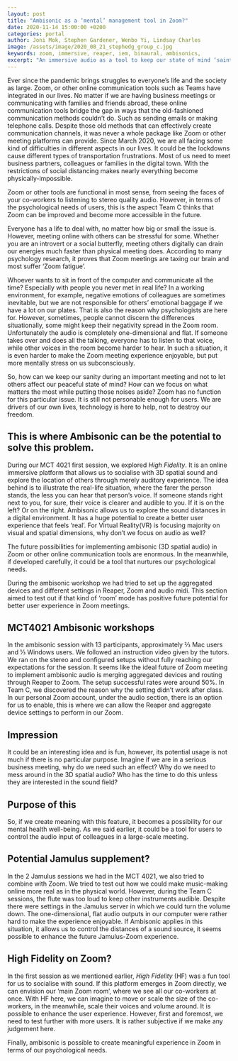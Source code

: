 ```yaml
---
layout: post
title: "Ambisonic as a ‘mental’ management tool in Zoom?"
date: 2020-11-14 15:00:00 +0200
categories: portal
author: Joni Mok, Stephen Gardener, Wenbo Yi, Lindsay Charles
image: /assets/image/2020_08_21_stephedg_group_c.jpg
keywords: zoom, immersive, reaper, iem, binaural, ambisonics,
excerpt: "An immersive audio as a tool to keep our state of mind ‘saint’."
---
```


Ever since the pandemic brings struggles to everyone’s life and the society as large. Zoom, or other online communication tools such as Teams have integrated in our lives. No matter if we are having business meetings or communicating with families and friends abroad, these online communication tools bridge the gap in ways that the old-fashioned communication methods couldn’t do. Such as sending emails or making telephone calls. Despite those old methods that can effectively create communication channels, it was never a whole package like Zoom or other meeting platforms can provide. Since March 2020, we are all facing some kind of difficulties in different aspects in our lives. It could be the lockdowns cause different types of transportation frustrations. Most of us need to meet business partners, colleagues or families in the digital town. WIth the restrictions of social distancing makes nearly everything become physically-impossible.


Zoom or other tools are functional in most sense, from seeing the faces of your co-workers to listening to stereo quality audio. However, in terms of the psychological needs of users, this is the aspect Team C thinks  that Zoom can be improved and become more accessible in the future.


Everyone has a life to deal with, no matter how big or small the issue is. However, meeting online with others can be stressful for some. Whether you are an introvert or a social butterfly, meeting others digitally can drain our energies much faster than physical meeting does. According to many psychology research, it proves that Zoom meetings are taxing our brain and most suffer ‘Zoom fatigue’.


Whoever wants to sit in front of the computer and communicate all the time? Especially with people you never met in real life? In a working environment, for example, negative emotions of colleagues are sometimes inevitable, but we are not responsible for others’ emotional baggage if we have a lot on our plates. That is also the reason why psychologists are here for. However, sometimes, people cannot discern the differences situationally, some might keep their negativity spread in the Zoom room. Unfortunately the audio is completely one-dimensional and flat. If someone takes over and does all the talking, everyone has to listen to that voice, while other voices in the room become harder to hear. In such a situation, it is even harder to make the Zoom meeting experience enjoyable, but put more mentally stress on us subconsciously.


So, how can we keep our sanity during an important meeting and not to let others affect our peaceful state of mind? How can we focus on what matters the most while putting those noises aside? Zoom has no function for this particular issue. It is still not personable enough for users. We are drivers of our own lives, technology is here to help, not to destroy our freedom.

## This is where Ambisonic can be the potential to solve this problem.


During our MCT 4021 first session, we explored *High Fidelity*. It is an online immersive platform that allows us to socialise with 3D spatial sound and explore the location of others through merely auditory experience. The idea behind is to illustrate the real-life situation, where the farer the person stands, the less you can hear that person’s voice. If someone stands right next to you, for sure, their voice is clearer and audible to you. If it is on the left? Or on the right. Ambisonic allows us to explore the sound distances in a digital environment. It has a huge potential to create a better user experience that feels ‘real’. For Virtual Reality(VR) is focusing majority on visual and spatial dimensions, why don’t we focus on audio as well?


The future possibilities for implementing ambisonic (3D spatial audio) in Zoom or other online communication tools are enormous. In the meanwhile, if developed carefully, it could be a tool that nurtures our psychological needs.


During the ambisonic workshop we had tried to set up the aggregated devices and different settings in Reaper, Zoom and audio midi. This section aimed to test out if that kind of ‘room’ mode has positive future potential for better user experience in Zoom meetings.


## MCT4021 Ambisonic workshops


In the ambisonic session with 13 participants, approximately  ⅔ Mac users and ⅓ Windows users. We followed an instruction video given by the tutors. We ran on the stereo and configured setups without fully reaching our expectations for the session. It seems like the ideal future of Zoom meeting to implement ambisonic audio is merging aggregated devices and routing through Reaper to Zoom. The setup successful rates were around 50%. In Team C, we discovered the reason why the setting didn’t work after class. In our personal Zoom account, under the audio section, there is an option for us to enable, this is where we can allow the Reaper and aggregate device settings to perform in our Zoom.


## Impression


It could be an interesting idea and is fun, however, its potential usage is not much if there is no particular purpose. Imagine if we are in a serious business meeting, why do we need such an effect? Why do we need to mess around in the 3D spatial audio? Who has the time to do this unless they are interested in the sound field?


## Purpose of this


So, if we create meaning with this feature, it becomes a possibility for our mental health well-being. As we said earlier, it could be a tool for users to control the audio input of colleagues in a large-scale meeting.


## Potential Jamulus supplement?

In the 2 Jamulus sessions we had in the MCT 4021, we also tried to combine with Zoom. We tried to test out how we could make music-making online more real as in the physical world. However, during the Team C sessions, the flute was too loud to keep other instruments audible. Despite there were settings in the Jamulus server in which we could turn the volume down. The one-dimensional, flat audio outputs in our computer were rather hard to make the experience enjoyable. If Ambisonic applies in this situation, it allows us to control the distances of a sound source, it seems possible to enhance the future Jamulus-Zoom experience.


## High Fidelity on Zoom?


In the first session as we mentioned earlier, *High Fidelity* (HF) was a fun tool for us to socialise with sound. If this platform emerges in Zoom directly, we can envision our ‘main Zoom room’, where we see all our co-workers at once. With HF here, we can imagine to move or scale the size of the co-workers, in the meanwhile, scale their voices and volume around. It is possible to enhance the user experience. However, first and foremost, we need to test further with more users. It is rather subjective if we make any judgement here.


Finally, ambisonic is possible to create meaningful experience in Zoom in terms of our psychological needs.
